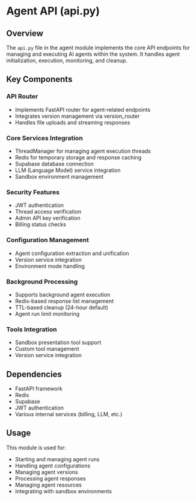 # Agent API (api.py)

## Overview
The `api.py` file in the agent module implements the core API endpoints for managing and executing AI agents within the system. It handles agent initialization, execution, monitoring, and cleanup.

## Key Components

### API Router
- Implements FastAPI router for agent-related endpoints
- Integrates version management via version_router
- Handles file uploads and streaming responses

### Core Services Integration
- ThreadManager for managing agent execution threads
- Redis for temporary storage and response caching
- Supabase database connection
- LLM (Language Model) service integration
- Sandbox environment management

### Security Features
- JWT authentication
- Thread access verification
- Admin API key verification
- Billing status checks

### Configuration Management
- Agent configuration extraction and unification
- Version service integration
- Environment mode handling

### Background Processing
- Supports background agent execution
- Redis-based response list management
- TTL-based cleanup (24-hour default)
- Agent run limit monitoring

### Tools Integration
- Sandbox presentation tool support
- Custom tool management
- Version service integration

## Dependencies
- FastAPI framework
- Redis
- Supabase
- JWT authentication
- Various internal services (billing, LLM, etc.)

## Usage
This module is used for:
- Starting and managing agent runs
- Handling agent configurations
- Managing agent versions
- Processing agent responses
- Managing agent resources
- Integrating with sandbox environments
